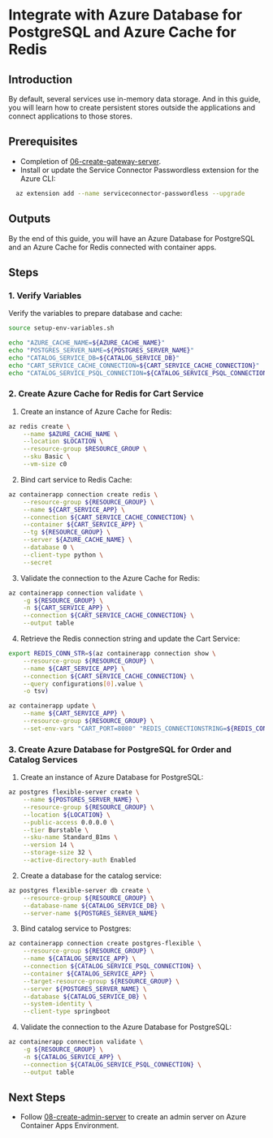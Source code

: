 # Integrate with Azure Database for PostgreSQL and Azure Cache for Redis
## Introduction
By default, several services use in-memory data storage. And in this guide, you will learn how to create persistent stores outside the applications and connect applications to those stores.

## Prerequisites
- Completion of [06-create-gateway-server](./06-create-gateway-server.md).
- Install or update the Service Connector Passwordless extension for the Azure CLI:
```bash
  az extension add --name serviceconnector-passwordless --upgrade
  ```

## Outputs
By the end of this guide, you will have an Azure Database for PostgreSQL and an Azure Cache for Redis connected with container apps.

## Steps

### 1. Verify Variables
Verify the variables to prepare database and cache:
```bash
source setup-env-variables.sh

echo "AZURE_CACHE_NAME=${AZURE_CACHE_NAME}"
echo "POSTGRES_SERVER_NAME=${POSTGRES_SERVER_NAME}"
echo "CATALOG_SERVICE_DB=${CATALOG_SERVICE_DB}"
echo "CART_SERVICE_CACHE_CONNECTION=${CART_SERVICE_CACHE_CONNECTION}"
echo "CATALOG_SERVICE_PSQL_CONNECTION=${CATALOG_SERVICE_PSQL_CONNECTION}"
```

### 2. Create Azure Cache for Redis for Cart Service
1. Create an instance of Azure Cache for Redis:
```bash
az redis create \
    --name $AZURE_CACHE_NAME \
    --location $LOCATION \
    --resource-group $RESOURCE_GROUP \
    --sku Basic \
    --vm-size c0
```
2. Bind cart service to Redis Cache:
```bash
az containerapp connection create redis \
    --resource-group ${RESOURCE_GROUP} \
    --name ${CART_SERVICE_APP} \
    --connection ${CART_SERVICE_CACHE_CONNECTION} \
    --container ${CART_SERVICE_APP} \
    --tg ${RESOURCE_GROUP} \
    --server ${AZURE_CACHE_NAME} \
    --database 0 \
    --client-type python \
    --secret
```
3. Validate the connection to the Azure Cache for Redis:
```bash
az containerapp connection validate \
    -g ${RESOURCE_GROUP} \
    -n ${CART_SERVICE_APP} \
    --connection ${CART_SERVICE_CACHE_CONNECTION} \
    --output table
```
4. Retrieve the Redis connection string and update the Cart Service:
```bash
export REDIS_CONN_STR=$(az containerapp connection show \
    --resource-group ${RESOURCE_GROUP} \
    --name ${CART_SERVICE_APP} \
    --connection ${CART_SERVICE_CACHE_CONNECTION} \
    --query configurations[0].value \
    -o tsv)

az containerapp update \
    --name ${CART_SERVICE_APP} \
    --resource-group ${RESOURCE_GROUP} \
    --set-env-vars "CART_PORT=8080" "REDIS_CONNECTIONSTRING=${REDIS_CONN_STR}" "AUTH_URL=https://${GATEWAY_URL}"
```

### 3. Create Azure Database for PostgreSQL for Order and Catalog Services
1. Create an instance of Azure Database for PostgreSQL:
```bash
az postgres flexible-server create \
    --name ${POSTGRES_SERVER_NAME} \
    --resource-group ${RESOURCE_GROUP} \
    --location ${LOCATION} \
    --public-access 0.0.0.0 \
    --tier Burstable \
    --sku-name Standard_B1ms \
    --version 14 \
    --storage-size 32 \
    --active-directory-auth Enabled
```
2. Create a database for the catalog service:
```bash
az postgres flexible-server db create \
    --resource-group ${RESOURCE_GROUP} \
    --database-name ${CATALOG_SERVICE_DB} \
    --server-name ${POSTGRES_SERVER_NAME}
```
3. Bind catalog service to Postgres:
```bash
az containerapp connection create postgres-flexible \
    --resource-group ${RESOURCE_GROUP} \
    --name ${CATALOG_SERVICE_APP} \
    --connection ${CATALOG_SERVICE_PSQL_CONNECTION} \
    --container ${CATALOG_SERVICE_APP} \
    --target-resource-group ${RESOURCE_GROUP} \
    --server ${POSTGRES_SERVER_NAME} \
    --database ${CATALOG_SERVICE_DB} \
    --system-identity \
    --client-type springboot
```
4. Validate the connection to the Azure Database for PostgreSQL:
```bash
az containerapp connection validate \
    -g ${RESOURCE_GROUP} \
    -n ${CATALOG_SERVICE_APP} \
    --connection ${CATALOG_SERVICE_PSQL_CONNECTION} \
    --output table
```

## Next Steps

- Follow [08-create-admin-server](./08-create-admin-server.md) to create an admin server on Azure Container Apps Environment.
